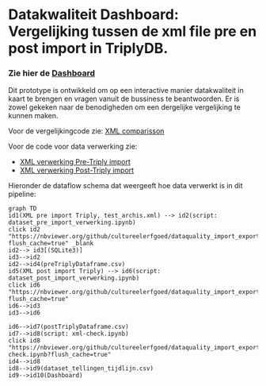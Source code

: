 # Datakwaliteit Dashboard: Vergelijking tussen de xml file pre en post import in TriplyDB.

### Zie hier de [Dashboard](https://cultureelerfgoed.github.io/dataquality_import_export_Triply/)

Dit prototype is ontwikkeld om op een interactive manier datakwaliteit in kaart te brengen en vragen vanuit de bussiness te beantwoorden. Er is zowel gekeken naar de benodigheden om een dergelijke vergelijking te kunnen maken.

Voor de vergelijkingcode zie: [XML comparisson](https://nbviewer.org/github/cultureelerfgoed/dataquality_import_export_Triply/blob/main/xml-check.ipynb?flush_cache=true)

Voor de code voor data verwerking zie: 
- [XML verwerking Pre-Triply import](https://nbviewer.org/github/cultureelerfgoed/dataquality_import_export_Triply/blob/main/dataset_pre_import_verwerking.ipynb?flush_cache=true)
- [XML verwerking Post-Triply import](https://nbviewer.org/github/cultureelerfgoed/dataquality_import_export_Triply/blob/main/dataset_post_import_verwerking.ipynb?flush_cache=true)


Hieronder de dataflow schema dat weergeeft hoe data verwerkt is in dit pipeline:


```mermaid
graph TD
id1(XML pre import Triply, test_archis.xml) --> id2(script: dataset_pre_import_verwerking.ipynb)
click id2 "https://nbviewer.org/github/cultureelerfgoed/dataquality_import_export_Triply/blob/main/dataset_pre_import_verwerking.ipynb?flush_cache=true" _blank
id2--> id3[(SQLite3)]
id3-->id2
id2-->id4(preTriplyDataframe.csv)
id5(XML post import Triply) --> id6(script: dataset_post_import_verwerking.ipynb)
click id6 "https://nbviewer.org/github/cultureelerfgoed/dataquality_import_export_Triply/blob/main/dataset_post_import_verwerking.ipynb?flush_cache=true"
id6-->id3
id3-->id6

id6-->id7(postTriplyDataframe.csv) 
id7-->id8(script: xml-check.ipynb)
click id8 "https://nbviewer.org/github/cultureelerfgoed/dataquality_import_export_Triply/blob/main/xml-check.ipynb?flush_cache=true"
id4-->id8
id8-->id9(dataset_tellingen_tijdlijn.csv)
id9-->id10(Dashboard)

```


